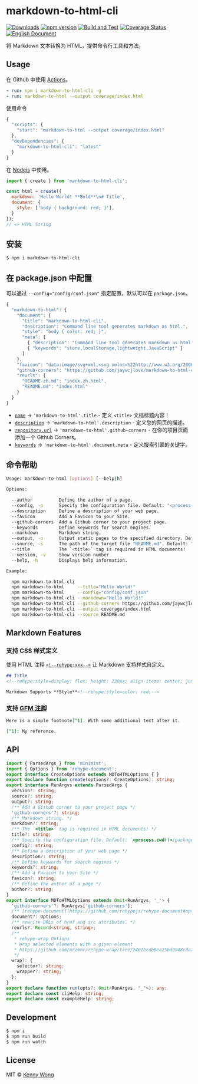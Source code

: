 markdown-to-html-cli
===
<!--rehype:style=display: flex; height: 230px; align-items: center; justify-content: center; font-size: 38px;-->

[![Downloads](https://img.shields.io/npm/dm/markdown-to-html-cli.svg?style=flat)](https://www.npmjs.com/package/markdown-to-html-cli)
[![npm version](https://img.shields.io/npm/v/markdown-to-html-cli.svg)](https://www.npmjs.com/package/markdown-to-html-cli)
[![Build and Test](https://github.com/jaywcjlove/markdown-to-html-cli/actions/workflows/ci.yml/badge.svg)](https://github.com/jaywcjlove/markdown-to-html-cli/actions/workflows/ci.yml)
[![Coverage Status](https://jaywcjlove.github.io/markdown-to-html-cli/badges.svg)](https://jaywcjlove.github.io/markdown-to-html-cli/lcov-report/)
[![English Document](https://jaywcjlove.github.io/sb/lang/english.svg)](README.md)

将 Markdown 文本转换为 HTML，提供命令行工具和方法。

## Usage

在 Github 中使用 [Actions](https://github.com/actions)。

```yml
- run: npm i markdown-to-html-cli -g
- run: markdown-to-html --output coverage/index.html
```

使用命令

```js
{
  "scripts": {
    "start": "markdown-to-html --output coverage/index.html"
  },
  "devDependencies": {
    "markdown-to-html-cli": "latest"
  }
}
```

在 [Nodejs](https://nodejs.org) 中使用。

```js
import { create } from 'markdown-to-html-cli';

const html = create({
  markdown: 'Hello World! **Bold**\n# Title',
  document: {
    style: ['body { background: red; }'],
  }
});
// => HTML String
```

## 安装

```bash
$ npm i markdown-to-html-cli
```

## 在 package.json 中配置

可以通过 `--config="config/conf.json"` 指定配置，默认可以在 `package.json`。

```js
{
  "markdown-to-html": {
    "document": {
      "title": "markdown-to-html-cli",
      "description": "Command line tool generates markdown as html.",
      "style": "body { color: red; }",
      "meta": [
        { "description": "Command line tool generates markdown as html." },
        { "keywords": "store,localStorage,lightweight,JavaScript" }
      ]
    },
    "favicon": "data:image/svg+xml,<svg xmlns=%22http://www.w3.org/2000/svg%22 viewBox=%220 0 100 100%22><text y=%22.9em%22 font-size=%2290%22>🌐</text></svg>",
    "github-corners": "https://github.com/jaywcjlove/markdown-to-html-cli",
    "reurls": {
      "README-zh.md": "index.zh.html",
      "README.md": "index.html"
    }
  }
}
```

- [`name`](https://github.com/jaywcjlove/markdown-to-html-cli/blob/308ca37aa5b9ae846a7835092a183d0ed73a8dc4/package.json#L2) -> `'markdown-to-html'.title` - 定义 `<title>` 文档标题内容！
- [`description`](https://github.com/jaywcjlove/markdown-to-html-cli/blob/308ca37aa5b9ae846a7835092a183d0ed73a8dc4/package.json#L4) -> `'markdown-to-html'.description` - 定义您的网页的描述。
- [`repository.url`](https://github.com/jaywcjlove/markdown-to-html-cli/blob/308ca37aa5b9ae846a7835092a183d0ed73a8dc4/package.json#L22) -> `'markdown-to-html'.github-corners` - 在你的项目页面添加一个 Github Corners。
- [`keywords`](https://github.com/jaywcjlove/markdown-to-html-cli/blob/308ca37aa5b9ae846a7835092a183d0ed73a8dc4/package.json#L24-L30) -> `'markdown-to-html'.document.meta` - 定义搜索引擎的关键字。

## 命令帮助

```bash
Usage: markdown-to-html [options] [--help|h]

Options:

  --author          Define the author of a page.
  --config, -o      Specify the configuration file. Default: "<process.cwd()>/package.json".
  --description     Define a description of your web page.
  --favicon         Add a Favicon to your Site.
  --github-corners  Add a Github corner to your project page.
  --keywords        Define keywords for search engines.
  --markdown        Markdown string.
  --output, -o      Output static pages to the specified directory. Default: "index.html"
  --source, -s      The path of the target file "README.md". Default: "README.md"
  --title           The `<title>` tag is required in HTML documents!
  --version, -v     Show version number
  --help, -h        Displays help information.

Example:

  npm markdown-to-html-cli
  npm markdown-to-html     --title="Hello World!"
  npm markdown-to-html     --config="config/conf.json"
  npm markdown-to-html-cli --markdown="Hello World!"
  npm markdown-to-html-cli --github-corners https://github.com/jaywcjlove/markdown-to-html-cli
  npm markdown-to-html-cli --output coverage/index.html
  npm markdown-to-html-cli --source README.md
```

## Markdown Features

### 支持 CSS 样式定义

使用 HTML 注释 [`<!--rehype:xxx-->`](https://github.com/jaywcjlove/rehype-attr)<!--rehype:style=color: red;--> 让 Markdown 支持样式自定义。

```markdown
## Title
<!--rehype:style=display: flex; height: 230px; align-items: center; justify-content: center; font-size: 38px;-->

Markdown Supports **Style**<!--rehype:style=color: red;-->
```

### 支持 [GFM 注脚](https://github.blog/changelog/2021-09-30-footnotes-now-supported-in-markdown-fields/)

```markdown
Here is a simple footnote[^1]. With some additional text after it.

[^1]: My reference.
```

## API

```ts
import { ParsedArgs } from 'minimist';
import { Options } from 'rehype-document';
export interface CreateOptions extends MDToHTMLOptions { }
export declare function create(options?: CreateOptions): string;
export interface RunArgvs extends ParsedArgs {
  version?: string;
  source?: string;
  output?: string;
  /** Add a Github corner to your project page */
  'github-corners'?: string;
  /** Markdown string. */
  markdown?: string;
  /** The `<title>` tag is required in HTML documents! */
  title?: string;
  /** Specify the configuration file. Default: `<process.cwd()>/package.json` */
  config?: string;
  /** Define a description of your web page */
  description?: string;
  /** Define keywords for search engines */
  keywords?: string;
  /** Add a Favicon to your Site */
  favicon?: string;
  /** Define the author of a page */
  author?: string;
}
export interface MDToHTMLOptions extends Omit<RunArgvs, '_'> {
  'github-corners'?: RunArgvs['github-corners'];
  /** [rehype-document](https://github.com/rehypejs/rehype-document#options) options */
  document?: Options;
  /** rewrite URLs of href and src attributes. */
  reurls?: Record<string, string>;
  /**
   * rehype-wrap Options
   * Wrap selected elements with a given element
   * https://github.com/mrzmmr/rehype-wrap/tree/2402bcdb8ea25bd0948cda72e96d16e65a18c1e9#options
   */
  wrap?: {
    selector?: string;
    wrapper?: string;
  };
}
export declare function run(opts?: Omit<RunArgvs, "_">): any;
export declare const cliHelp: string;
export declare const exampleHelp: string;

```

## Development

```bash
$ npm i
$ npm run build
$ npm run watch
```

## License

MIT © [Kenny Wong](https://wangchujiang.com/)
